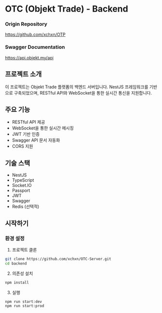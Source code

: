 # OTC (Objekt Trade) - Backend

### Origin Repository
https://github.com/xchxn/OTP

### Swagger Documentation
https://api.objekt.my/api

## 프로젝트 소개

이 프로젝트는 Objekt Trade 플랫폼의 백엔드 서버입니다. NestJS 프레임워크를 기반으로 구축되었으며, RESTful API와 WebSocket을 통한 실시간 통신을 지원합니다.

## 주요 기능

- RESTful API 제공
- WebSocket을 통한 실시간 메시징
- JWT 기반 인증
- Swagger API 문서 자동화
- CORS 지원

## 기술 스택

- NestJS
- TypeScript
- Socket.IO
- Passport
- JWT
- Swagger
- Redis (선택적)

## 시작하기

### 환경 설정

1. 프로젝트 클론
```bash
git clone https://github.com/xchxn/OTC-Server.git
cd backend
```

2. 의존성 설치
```bash
npm install
```

3. 실행
```bash
npm run start:dev
npm run start:prod
```